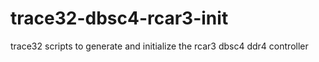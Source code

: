 # trace32-dbsc4-rcar3-init
trace32 scripts to generate and initialize the rcar3 dbsc4 ddr4 controller

